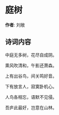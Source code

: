 # 庭树

**作者**: 刘敞

## 诗词内容

中庭无多树，花尽自成阴。

熏风吹清和，午影还萧森。

上有出谷鸟，间关鸣好音。

下有放言人，寂寞卧机心。

人鸟各相忘，语默不见侵。

吾庐此最好，岂意在山林。

